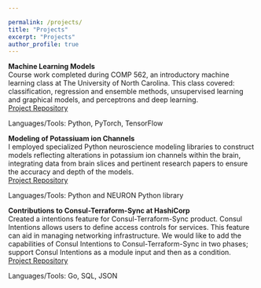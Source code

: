 ```yaml
---

permalink: /projects/
title: "Projects"
excerpt: "Projects"
author_profile: true
---
```

&NewLine;

**Machine Learning Models**\
Course work completed during COMP 562, an introductory machine learning class at The University of North Carolina. This class covered: classification, regression and ensemble methods, unsupervised learning and graphical models, and perceptrons and deep learning.
 \
[Project Repository](https://github.com/noebrown/Comp562)

&NewLine;
Languages/Tools: Python, PyTorch, TensorFlow

**Modeling of Potassiuam ion Channels**\
I employed specialized Python neuroscience modeling libraries to construct models reflecting alterations in potassium ion channels within the brain, integrating data from brain slices and pertinent research papers to ensure the accuracy and depth of the models.\
[Project Repository](https://github.com/noebrown/ManisLabUndergradResearch)

&NewLine;
Languages/Tools: Python and NEURON Python library

**Contributions to Consul-Terraform-Sync at HashiCorp**\
Created a intentions feature for Consul-Terraform-Sync product. Consul Intentions allows users to define access controls for services. This feature can aid in managing networking infrastructure. We would like to add the capabilities of Consul Intentions to Consul-Terraform-Sync in two phases; support Consul Intentions as a module input and then as a condition. \
[Project Repository](https://github.com/encrypted-tao/encrypted-tao](https://github.com/noejbrown/terraform-local-cts-intentions-module)https://github.com/noejbrown/terraform-local-cts-intentions-module) 

&NewLine;
Languages/Tools: Go, SQL, JSON
